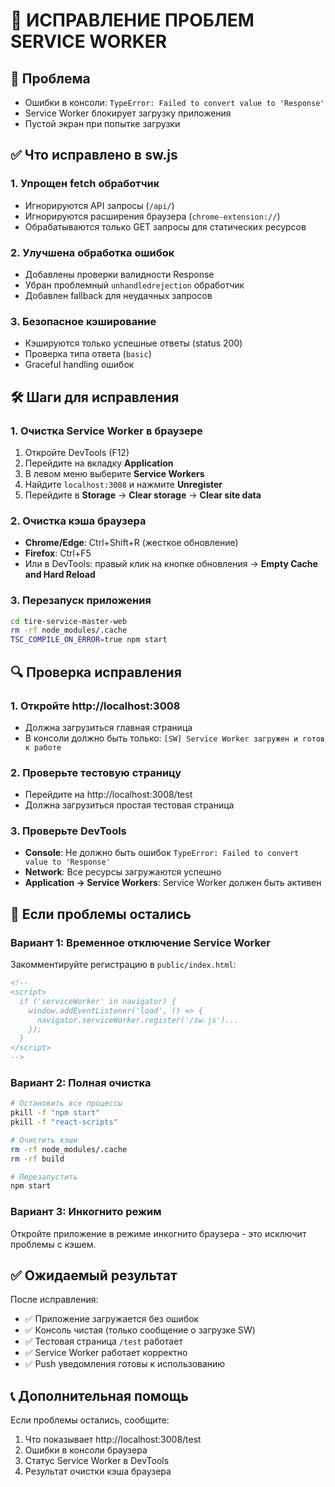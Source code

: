 # 🔧 ИСПРАВЛЕНИЕ ПРОБЛЕМ SERVICE WORKER

## 🚨 Проблема
- Ошибки в консоли: `TypeError: Failed to convert value to 'Response'`
- Service Worker блокирует загрузку приложения
- Пустой экран при попытке загрузки

## ✅ Что исправлено в sw.js

### 1. **Упрощен fetch обработчик**
- Игнорируются API запросы (`/api/`)
- Игнорируются расширения браузера (`chrome-extension://`)
- Обрабатываются только GET запросы для статических ресурсов

### 2. **Улучшена обработка ошибок**
- Добавлены проверки валидности Response
- Убран проблемный `unhandledrejection` обработчик
- Добавлен fallback для неудачных запросов

### 3. **Безопасное кэширование**
- Кэшируются только успешные ответы (status 200)
- Проверка типа ответа (`basic`)
- Graceful handling ошибок

## 🛠️ Шаги для исправления

### 1. **Очистка Service Worker в браузере**
1. Откройте DevTools (F12)
2. Перейдите на вкладку **Application**
3. В левом меню выберите **Service Workers**
4. Найдите `localhost:3008` и нажмите **Unregister**
5. Перейдите в **Storage** → **Clear storage** → **Clear site data**

### 2. **Очистка кэша браузера**
- **Chrome/Edge**: Ctrl+Shift+R (жесткое обновление)
- **Firefox**: Ctrl+F5
- Или в DevTools: правый клик на кнопке обновления → **Empty Cache and Hard Reload**

### 3. **Перезапуск приложения**
```bash
cd tire-service-master-web
rm -rf node_modules/.cache
TSC_COMPILE_ON_ERROR=true npm start
```

## 🔍 Проверка исправления

### 1. **Откройте http://localhost:3008**
- Должна загрузиться главная страница
- В консоли должно быть только: `[SW] Service Worker загружен и готов к работе`

### 2. **Проверьте тестовую страницу**
- Перейдите на http://localhost:3008/test
- Должна загрузиться простая тестовая страница

### 3. **Проверьте DevTools**
- **Console**: Не должно быть ошибок `TypeError: Failed to convert value to 'Response'`
- **Network**: Все ресурсы загружаются успешно
- **Application → Service Workers**: Service Worker должен быть активен

## 🚨 Если проблемы остались

### Вариант 1: Временное отключение Service Worker
Закомментируйте регистрацию в `public/index.html`:
```html
<!-- 
<script>
  if ('serviceWorker' in navigator) {
    window.addEventListener('load', () => {
      navigator.serviceWorker.register('/sw.js')...
    });
  }
</script>
-->
```

### Вариант 2: Полная очистка
```bash
# Остановить все процессы
pkill -f "npm start"
pkill -f "react-scripts"

# Очистить кэши
rm -rf node_modules/.cache
rm -rf build

# Перезапустить
npm start
```

### Вариант 3: Инкогнито режим
Откройте приложение в режиме инкогнито браузера - это исключит проблемы с кэшем.

## ✅ Ожидаемый результат

После исправления:
- ✅ Приложение загружается без ошибок
- ✅ Консоль чистая (только сообщение о загрузке SW)
- ✅ Тестовая страница `/test` работает
- ✅ Service Worker работает корректно
- ✅ Push уведомления готовы к использованию

## 📞 Дополнительная помощь

Если проблемы остались, сообщите:
1. Что показывает http://localhost:3008/test
2. Ошибки в консоли браузера
3. Статус Service Worker в DevTools
4. Результат очистки кэша браузера 